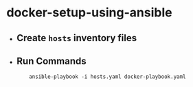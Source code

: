 # docker-setup-using-ansible

- ## Create `hosts` inventory files
- ## Run Commands

    ```shell
        ansible-playbook -i hosts.yaml docker-playbook.yaml
    ```
    